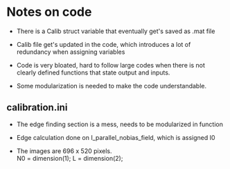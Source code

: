 # Notes on code

- There is a Calib struct variable that eventually get's saved as .mat file

- Calib file get's updated in the code, which introduces a lot of redundancy when assigning variables

- Code is very bloated, hard to follow large codes when there is not clearly defined functions that state output and inputs. 
- Some modularization is needed to make the code understandable.

## calibration.ini

- The edge finding section is a mess, needs to be modularized in function

- Edge calculation done on I_parallel_nobias_field, which is assigned I0

- The images are 696 x 520 pixels.         
N0 = dimension(1); 
L = dimension(2);




